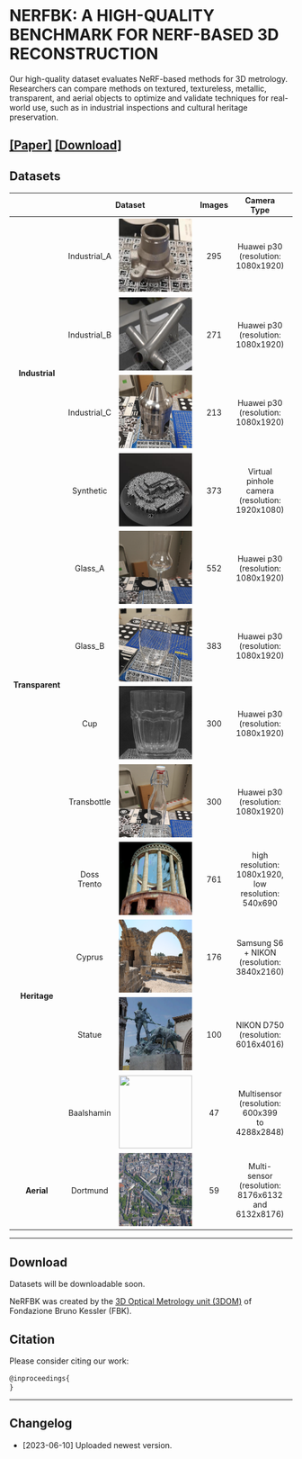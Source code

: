 # NERFBK: A HIGH-QUALITY BENCHMARK FOR NERF-BASED 3D RECONSTRUCTION
Our high-quality dataset evaluates NeRF-based methods for 3D metrology. Researchers can compare methods on textured, textureless, metallic, transparent, and aerial objects to optimize and validate techniques for real-world use, such as in industrial inspections and cultural heritage preservation.


[**[Paper]**]() [**[Download]**](#Download) 
---

## <a name="Datasets"></a> Datasets
<div style=”text-align: center;”>
  <table   style=”margin: auto；” width=’60%’>
  <thead>
    <tr>
      <th  width="10%"></th>
      <th colspan="2",  width="30%">Dataset</th>
      <th  width="10%">Images</th>
      <th  width="10%">Camera Type</th>
      <th  width="10%">approx size(cm)</th>
      <th  width="20%">Description</th>
      <th  width="10%">Ground True</th>
    </tr>
  </thead>
  <tbody>
    <tr>
      <td rowspan="4",  align="center" ><strong>Industrial</td>
      <td align="center", width="10%">Industrial_A</td>
      <td align="center", width="40%"><img src="./pictures/Industrial/Industrial_A.png" height="130" width="130"></td>
      <td align="center", width="10%">295</td>
      <td align="center"，width="10%">Huawei p30 (resolution:<br>1080x1920)</td>
      <td align="center"，width="10%">5x5x4</td>
      <td align="center"，width="10%">Textureless<br>Small and complex<br>Reflective<br>Two acquisitions<br>Ground truth<br>Video</td>
      <td align="center"，width="10%">Hexagon active scanner</td> 
    </tr>
    <tr>
      <td align="center">Industrial_B</td>
      <td align="center"><img src="./pictures/Industrial/Industrial_B.png" height="130" width="130"> </td>
      <td align="center">271</td>
      <td align="center">Huawei p30 (resolution:<br>1080x1920)</td>
      <td align="center">15x12x4</td>
      <td align="center">Textureless<br>complex<br>Reflective<br>Ground truth<br>Video</td>
      <td align="center">Hexagon active scanner</td> 
    </tr>
    <tr>
      <td align="center">Industrial_C</td>
      <td align="center"><img src="./pictures/Industrial/Industrial_C.png" height="130" width="130"> </td>
      <td align="center">213</td>
      <td align="center">Huawei p30 (resolution:<br>1080x1920)</td>
      <td align="center">7x7x14</td>
      <td align="center">Textureless<br>complex<br>Reflective<br>Ground truth<br>Video</td>
      <td align="center">Hexagon active scanner</td> 
    </tr>
    <tr>
      <td align="center">Synthetic</td>
      <td align="center"><img src="./pictures/Industrial/Synthetic.png" height="130" width="130"> </td>
      <td align="center">373</td>
      <td align="center">Virtual pinhole camera (resolution:<br>1920x1080)</td>
      <td align="center">11x11x2</td>
      <td align="center">Well-textured<br>complex<br>Ground truth<br>Video</td>
      <td align="center">Blender</td> 
    </tr>
    <tr>
      <td rowspan="4" align="center"><strong>Transparent</td>
      <td align="center">Glass_A</td>
      <td align="center"><img src="./pictures/Transparent/Glass_A.png" height="130" width="130"> </td>
      <td align="center">552</td>
      <td align="center">Huawei p30 (resolution:<br>1080x1920)</td>
      <td align="center">5x5x25</td>
      <td align="center">Complex shape<br>Highly refractive<br>Ground truth<br>Video</td>
      <td align="center">Photogrammetric</td> 
    </tr>
    <tr>
      <td align="center">Glass_B</td>
      <td align="center"><img src="./pictures/Transparent/Glass_B.png" height="130" width="130"> </td>
      <td align="center">383</td>
      <td align="center">Huawei p30 (resolution:<br>1080x1920)</td>
      <td align="center">6x6x10</td>
      <td align="center">Complex shape<br>Highly refractive<br>Ground truth<br>Video</td>
      <td align="center">Photogrammetric</td> 
    </tr>
    <tr>
      <td align="center">Cup</td>
      <td align="center"><img src="./pictures/Transparent/Cup.png" height="130" width="130"> </td>
      <td align="center">300</td>
      <td align="center">Huawei p30 (resolution:<br>1080x1920)</td>
      <td align="center">8x8x10</td>
      <td align="center">Complex shape<br>Highly refractive<br>Ground truth<br>Video</td>
      <td align="center">Photogrammetric</td> 
    </tr>
    <tr>
      <td align="center">Transbottle</td>
      <td align="center"><img src="./pictures/Transparent/Transbottle.png" height="130" width="130"> </td>
      <td align="center">300</td>
      <td align="center">Huawei p30 (resolution:<br>1080x1920)</td>
      <td align="center">6x6x30</td>
      <td align="center">Complex shape<br>Highly refractive<br>Ground truth<br>Video</td>
      <td align="center">Photogrammetric</td> 
    </tr>
    <tr>
      <td rowspan="4" align="center"><strong>Heritage</td>
      <td align="center">Doss Trento</td>
      <td align="center"><img src="./pictures/Heritage/Doss Trento.png" height="130" width="130"> </td>
      <td align="center">761</td>
      <td align="center">high resolution:<br>1080x1920,<br> low resolution:<br>540x690</td>
      <td align="center"></td>
      <td align="center">Outdoor large scale<br>Dense images<br>Ground truth</td>
      <td align="center">Laser Scanner</td>
    </tr>
    <tr>
      <td align="center">Cyprus</td>
      <td align="center"><img src="./pictures/Heritage/Cyprus.png" height="130" width="130"> </td>
      <td align="center">176</td>
      <td align="center">Samsung S6
+ NIKON (resolution:<br>3840x2160)</td>
      <td align="center"></td>
      <td align="center">Outdoor large scale<br>Sparse images<br>Ground truth</td>
      <td align="center">Photogrammetric</td>
    </tr>
    <tr>
      <td align="center">Statue</td>
      <td align="center"><img src="./pictures/Heritage/Statue.png" height="130" width="130"> </td>
      <td align="center">100</td>
      <td align="center">NIKON D750 (resolution:<br>6016x4016)</td>
      <td align="center"></td>
      <td align="center">Outdoor large scale<br>Two cameras<br>Sparse images<br>Ground truth</td>
      <td align="center">Blender</td>
    </tr>
    <tr>
      <td align="center">Baalshamin</td>
      <td align="center"><img src="./pictures/Heritage/Baalshamin.png" height="130" width="130"> </td>
      <td align="center">47</td>
      <td align="center">Multisensor (resolution:<br>600x399 <br>to <br>4288x2848)</td>
      <td align="center">500x1500</td>
      <td align="center">Multisensor<br>Lost object<br>Suboptimal baseline<br>Unconstrained dataset</td>
      <td align="center"></td>
    </tr>
    <tr>
      <td align="center"><strong>Aerial</td>
      <td align="center">Dortmund</td>
      <td align="center"><img src="./pictures/Aerial/aerial.png" height="130" width="130"> </td>
      <td align="center">59</td>
      <td align="center">Multi-sensor (resolution:<br>8176x6132 <br>and <br>6132x8176)</td>
      <td align="center">City scale</td>
      <td align="center">Outdoor large scale<br>Five sensors<br>Sparse images<br>Ground truth</td>
      <td align="center"></td>
    </tr>
  </tbody>
  </table>
</div>

---
## <a name="download"></a> Download

Datasets will be downloadable soon. 

NeRFBK was created by the [3D Optical Metrology unit (3DOM)](https://3dom.fbk.eu/) of Fondazione Bruno Kessler (FBK).
## Citation

Please consider citing our work:

    @inproceedings{
    }

---
## <a name="changelog"></a> Changelog 
* [2023-06-10] Uploaded newest version.

